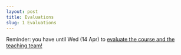 ```yaml
---
layout: post
title: Evaluations
slug: 1 Evaluations
---
```


Reminder: you have until Wed (14 Apr) to [evaluate the course and the teaching team!](https://evals.mcmaster.ca)


